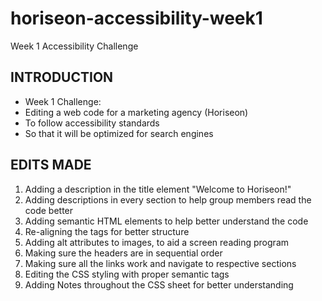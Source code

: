 # horiseon-accessibility-week1
Week 1 Accessibility Challenge

INTRODUCTION
------------
- Week 1 Challenge: 
- Editing a web code for a marketing agency (Horiseon) 
- To follow accessibility standards
- So that it will be optimized for search engines

EDITS MADE
------------

1. Adding a description in the title element "Welcome to Horiseon!"
2. Adding descriptions in every section to help group members read the code better
3. Adding semantic HTML elements to help better understand the code
4. Re-aligning the tags for better structure
5. Adding alt attributes to images, to aid a screen reading program
6. Making sure the headers are in sequential order
7. Making sure all the links work and navigate to respective sections
8. Editing the CSS styling with proper semantic tags
9. Adding Notes throughout the CSS sheet for better understanding
